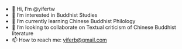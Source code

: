 - 👋 Hi, I’m @yifertw
- 👀 I’m interested in Buddhist Studies
- 🌱 I’m currently learning Chinese Buddhist Philology
- 💞️ I’m looking to collaborate on Textual criticism of Chinese Buddhist literature
- 📫 How to reach me: yiferb@gmail.com

<!---
yifertw/yifertw is a ✨ special ✨ repository because its `README.md` (this file) appears on your GitHub profile.
You can click the Preview link to take a look at your changes.
--->
